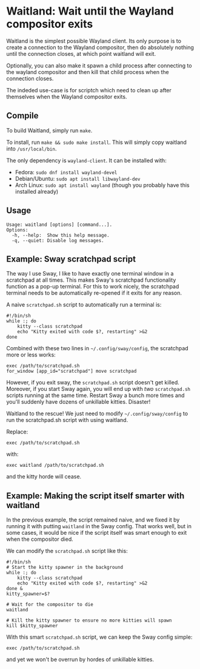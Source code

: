 # Waitland: Wait until the Wayland compositor exits

Waitland is the simplest possible Wayland client.
Its only purpose is to create a connection to the Wayland compositor,
then do absolutely nothing until the connection closes,
at which point waitland will exit.

Optionally, you can also make it spawn a child process after connecting to the
wayland compositor and then kill that child process when the connection closes.

The indeded use-case is for scriptch which need to clean up after themselves
when the Wayland compositor exits.

## Compile

To build Waitland, simply run `make`.

To install, run `make && sudo make install`.
This will simply copy waitland into `/usr/local/bin`.

The only dependency is `wayland-client`. It can be installed with:

* Fedora: `sudo dnf install wayland-devel`
* Debian/Ubuntu: `sudo apt install libwayland-dev`
* Arch Linux: `sudo apt install wayland` (though you probably have this installed already)

## Usage

```
Usage: waitland [options] [command...].
Options:
  -h, --help:  Show this help message.
  -q, --quiet: Disable log messages.
```

## Example: Sway scratchpad script

The way I use Sway, I like to have exactly one terminal window in a scratchpad at all times.
This makes Sway's scratchpad functionality function as a pop-up terminal.
For this to work nicely, the scratchpad terminal needs to be automatically re-opened
if it exits for any reason.

A naive `scratchpad.sh` script to automatically run a terminal is:

```
#!/bin/sh
while :; do
    kitty --class scratchpad
    echo "Kitty exited with code $?, restarting" >&2
done
```

Combined with these two lines in `~/.config/sway/config`, the scratchpad more or less works:

```
exec /path/to/scratchpad.sh
for_window [app_id="scratchpad"] move scratchpad
```

However, if you exit sway, the `scratchpad.sh` script doesn't get killed.
Moreover, if you start Sway again, you will end up with *two* `scratchpad.sh` scripts
running at the same time.
Restart Sway a bunch more times and you'll suddenly have dozens of unkillable kitties.
Disaster!

Waitland to the rescue! We just need to modify `~/.config/sway/config` to
run the scratchpad.sh script with using waitland.

Replace:

```
exec /path/to/scratchpad.sh
```

with:

```
exec waitland /path/to/scratchpad.sh
```

and the kitty horde will cease.

## Example: Making the script itself smarter with waitland

In the previous example, the script remained naive, and we fixed it by
running it with putting `waitland` in the Sway config.
That works well, but in some cases, it would be nice if the script itself was
smart enough to exit when the compositor died.

We can modify the `scratchpad.sh` script like this:

```
#!/bin/sh
# Start the kitty spawner in the background
while :; do
    kitty --class scratchpad
    echo "Kitty exited with code $?, restarting" >&2
done &
kitty_spawner=$?

# Wait for the compositor to die
waitland

# Kill the kitty spawner to ensure no more kitties will spawn
kill $kitty_spawner
```

With this smart `scratchpad.sh` script, we can keep the Sway config simple:

```
exec /path/to/scratchpad.sh
```

and yet we won't be overrun by hordes of unkillable kitties.
